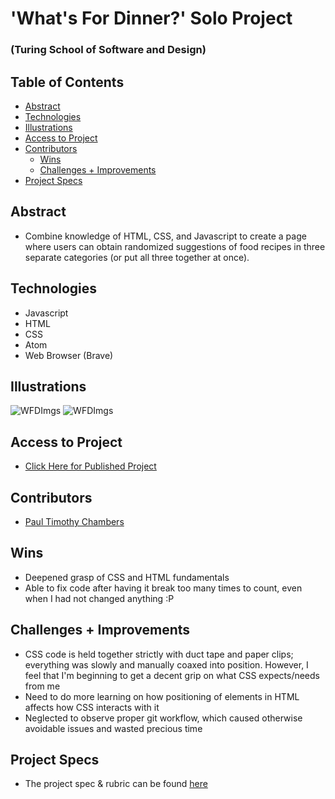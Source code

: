 # 'What's For Dinner?' Solo Project

### (Turing School of Software and Design)

## Table of Contents

  - [Abstract](#abstract)
  - [Technologies](#technologies)
  - [Illustrations](#illustrations)
  - [Access to Project](#access-to-project)
  - [Contributors](#contributors)
	- [Wins](#wins)
	- [Challenges + Improvements](#challenges-+-improvements)
  - [Project Specs](#project-specs)

## Abstract

* Combine knowledge of HTML, CSS, and Javascript to create a page where users can obtain randomized suggestions of food recipes in three separate categories (or put all three together at once).

## Technologies

* Javascript
* HTML
* CSS
* Atom
* Web Browser (Brave)

## Illustrations

![WFDImgs](https://i.imgur.com/eC1IbeZ.png)
![WFDImgs](https://i.imgur.com/doXsJ3d.png)

## Access to Project

* [Click Here for Published Project](https://paultimothychambers.github/whats-for-dinner/)

## Contributors

* [Paul Timothy Chambers](https://github.com/PaulTimothyChambers)

## Wins

* Deepened grasp of CSS and HTML fundamentals
* Able to fix code after having it break too many times to count, even when I had not changed anything :P

## Challenges + Improvements

* CSS code is held together strictly with duct tape and paper clips; everything was slowly and manually coaxed into position. However, I feel that I'm beginning to get a decent grip on what CSS expects/needs from me
* Need to do more learning on how positioning of elements in HTML affects how CSS interacts with it
* Neglected to observe proper git workflow, which caused otherwise avoidable issues and wasted precious time

## Project Specs

* The project spec & rubric can be found [here](https://github.com/PaulTimothyChambers/whats-for-dinner)

